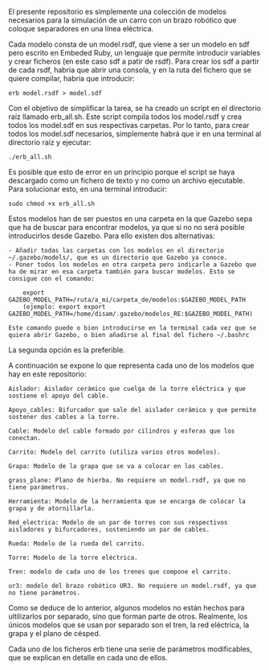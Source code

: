 El presente repositorio es simplemente una colección de modelos necesarios para la simulación de un carro con un brazo robótico que coloque separadores en una línea eléctrica.

Cada modelo consta de un model.rsdf, que viene a ser un modelo en sdf pero escrito en Embeded Ruby, un lenguaje que permite introducir variables y crear ficheros (en este caso sdf a patir de rsdf).
Para crear los sdf a partir de cada rsdf, habría que abrir una consola, y en la ruta del fichero que se quiere compilar, habria que introducir:

	erb model.rsdf > model.sdf

Con el objetivo de simplificar la tarea, se ha creado un script en el directorio raíz llamado erb_all.sh. Este script compila todos los model.rsdf y crea todos los model.sdf en sus respectivas carpetas.
Por lo tanto, para crear todos los model.sdf necesarios, simplemente habrá que ir en una terminal al directorio raíz y ejecutar: 

	./erb_all.sh

Es posible que esto de error en un principio porque el script se haya descargado como un fichero de texto y no como un archivo ejecutable. Para solucionar esto, en una terminal introducir:

	sudo chmod +x erb_all.sh

Estos modelos han de ser puestos en una carpeta en la que Gazebo sepa que ha de buscar para encontrar modelos, ya que si no no será posible introducirlos desde Gazebo. Para ello existen dos alternativas:

	- Añadir todas las carpetas con los modelos en el directorio ~/.gazebo/models/, que es un directorio que Gazebo ya conoce.
	- Poner todos los modelos en otra carpeta pero indicarle a Gazebo que ha de mirar en esa carpeta también para buscar modelos. Esto se consigue con el comando:

		export GAZEBO_MODEL_PATH=/ruta/a_mi/carpeta_de/modelos:$GAZEBO_MODEL_PATH
		(ejemplo: export export GAZEBO_MODEL_PATH=/home/disam/.gazebo/modelos_RE:$GAZEBO_MODEL_PATH)

	Este comando puede o bien introducirse en la terminal cada vez que se quiera abrir Gazebo, o bien añadirse al final del fichero ~/.bashrc

La segunda opción es la preferible.

A continuación se expone lo que representa cada uno de los modelos que hay en este repositorio:

	Aislador: Aislador cerámico que cuelga de la torre eléctrica y que sostiene el apoyo del cable.

	Apoyo_cables: Bifurcador que sale del aislador cerámico y que permite sostener dos cables a la torre.

	Cable: Modelo del cable formado por cilindros y esferas que los conectan.

	Carrito: Modelo del carrito (utiliza varios otros modelos).

	Grapa: Modelo de la grapa que se va a colocar en los cables.

	grass_plane: Plano de hierba. No requiere un model.rsdf, ya que no tiene parámetros.

	Herramienta: Modelo de la herramienta que se encarga de colocar la grapa y de atornillarla.

	Red_electrica: Modelo de un par de torres con sus respectivos aisladores y bifurcadores, sosteniendo un par de cables.

	Rueda: Modelo de la rueda del carrito.

	Torre: Modelo de la torre eléctrica.

	Tren: modelo de cada uno de los trenes que compone el carrito.

	ur3: modelo del brazo robótico UR3. No requiere un model.rsdf, ya que no tiene parámetros.

Como se deduce de lo anterior, algunos modelos no están hechos para ultilizarlos por separado, sino que forman parte de otros. Realmente, los únicos modelos que se usan por separado son el tren, la red eléctrica, la grapa y el plano de césped.

Cada uno de los ficheros erb tiene una serie de parámetros modificables, que se explican en detalle en cada uno de ellos.